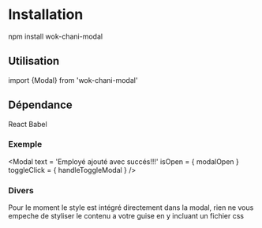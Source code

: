 # Installation

npm install wok-chani-modal

## Utilisation

import {Modal} from 'wok-chani-modal'

## Dépendance

React
Babel

### Exemple

<Modal text = 'Employé ajouté avec succés!!!'
        isOpen = { modalOpen }
        toggleClick = { handleToggleModal }
/>

### Divers

Pour le moment le style est intégré directement dans la modal, rien ne vous empeche de styliser le contenu a votre guise
en y incluant un fichier css



